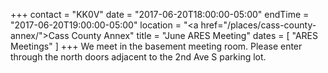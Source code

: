 +++
contact = "KK0V"
date = "2017-06-20T18:00:00-05:00"
endTime = "2017-06-20T19:00:00-05:00"
location = "<a href=\"/places/cass-county-annex/\">Cass County Annex</a>"
title = "June ARES Meeting"
dates = [ "ARES Meetings" ]
+++
We meet in the basement meeting room. Please enter through the north
doors adjacent to the 2nd Ave S parking lot.
